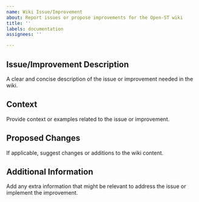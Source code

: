 ```yaml
---
name: Wiki Issue/Improvement
about: Report issues or propose improvements for the Open-ST wiki
title: ''
labels: documentation
assignees: ''

---
```


## Issue/Improvement Description
A clear and concise description of the issue or improvement needed in the wiki.

## Context
Provide context or examples related to the issue or improvement.

## Proposed Changes
If applicable, suggest changes or additions to the wiki content.

## Additional Information
Add any extra information that might be relevant to address the issue or implement the improvement.
